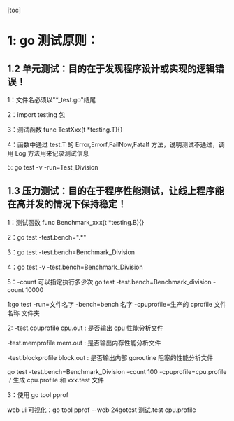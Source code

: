 [toc]

# 1: go 测试原则：

## 1.2 单元测试：目的在于发现程序设计或实现的逻辑错误！

1：文件名必须以"\*\_test.go"结尾

2：import testing 包

3：测试函数 func TestXxx(t \*testing.T){}

4：函数中通过 test.T 的 Error,Errorf,FailNow,Fatalf 方法，说明测试不通过，调用 Log 方法用来记录测试信息

5: go test -v -run=Test_Division

## 1.3 压力测试：目的在于程序性能测试，让线上程序能在高并发的情况下保持稳定！

1：测试函数 func Benchmark_xxx(t \*testing.B){}

2：go test -test.bench=".\*"

3：go test -test.bench=Benchmark_Division

4：go test -v -test.bench=Benchmark_Division

5：-count 可以指定执行多少次 go test -test.bench=Benchmark_division -count 10000

1:go test -run=文件名字 -bench=bench 名字 -cpuprofile=生产的 cprofile 文件名称 文件夹

2:
-test.cpuprofile cpu.out : 是否输出 cpu 性能分析文件

-test.memprofile mem.out : 是否输出内存性能分析文件

-test.blockprofile block.out : 是否输出内部 goroutine 阻塞的性能分析文件

go test -test.bench=Benchmark_Division -count 100 -cpuprofile=cpu.profile ./
生成 cpu.profile 和 xxx.test 文件

3：使用 go tool pprof

web ui 可视化：go tool pprof --web 24gotest 测试.test cpu.profile
